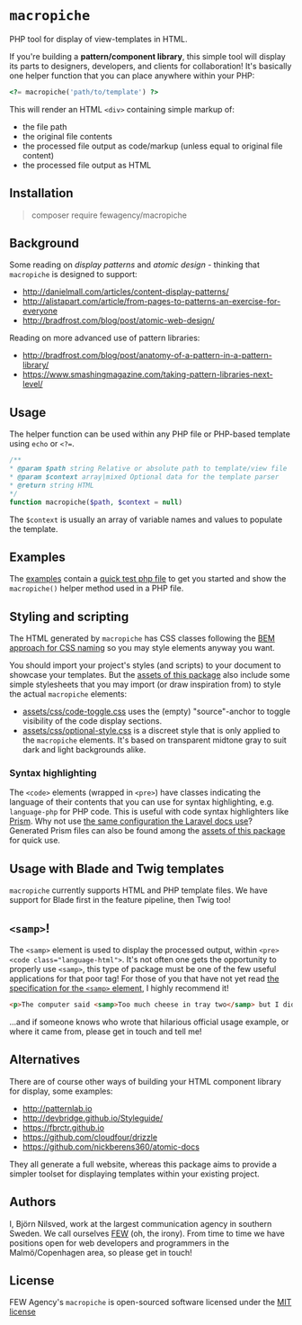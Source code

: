 # `macropiche`
PHP tool for display of view-templates in HTML.

If you're building a **pattern/component library**, this simple tool will display its parts to
designers, developers, and clients for collaboration!
It's basically one helper function that you can place anywhere within your PHP:

```php
<?= macropiche('path/to/template') ?>
```

This will render an HTML `<div>` containing simple markup of:

- the file path
- the original file contents
- the processed file output as code/markup (unless equal to original file content)
- the processed file output as HTML

## Installation
> composer require fewagency/macropiche

## Background
Some reading on *display patterns* and *atomic design* - thinking that `macropiche` is designed to support:

- http://danielmall.com/articles/content-display-patterns/
- http://alistapart.com/article/from-pages-to-patterns-an-exercise-for-everyone
- http://bradfrost.com/blog/post/atomic-web-design/

Reading on more advanced use of pattern libraries:
- http://bradfrost.com/blog/post/anatomy-of-a-pattern-in-a-pattern-library/
- https://www.smashingmagazine.com/taking-pattern-libraries-next-level/

## Usage
The helper function can be used within any PHP file or PHP-based template using
`echo` or `<?=`.

```php
/**
* @param $path string Relative or absolute path to template/view file
* @param $context array|mixed Optional data for the template parser
* @return string HTML
*/
function macropiche($path, $context = null)
```

The `$context` is usually an array of variable names and values to populate the template.

## Examples
The [examples](/examples) contain a [quick test php file](examples/test.php) to get you started
and show the `macropiche()` helper method used in a PHP file.

## Styling and scripting
The HTML generated by `macropiche` has CSS classes following the
[BEM approach for CSS naming](http://getbem.com/naming/) so you may style elements anyway you want. 

You should import your project's styles (and scripts) to your document to showcase your templates.
But the [assets of this package](/assets) also include some simple stylesheets that you may import
(or draw inspiration from) to style the actual `macropiche` elements:

- [assets/css/code-toggle.css](assets/css/code-toggle.css) uses the (empty) "source"-anchor to toggle visibility of the code display sections.
- [assets/css/optional-style.css](assets/css/optional-style.css) is a discreet style that is only applied to the `macropiche` elements.
It's based on transparent midtone gray to suit dark and light backgrounds alike.

### Syntax highlighting
The `<code>` elements (wrapped in `<pre>`) have classes indicating the language of their contents that you can use
for syntax highlighting, e.g. `language-php` for PHP code.
This is useful with code syntax highlighters like [Prism](http://prismjs.com).
Why not use
[the same configuration the Laravel docs use](http://prismjs.com/download.html?themes=prism&languages=markup+twig+css+clike+javascript+php+php-extras+scss+bash+sql+apacheconf+git+handlebars&plugins=line-numbers)?
Generated Prism files can also be found among the [assets of this package](/assets) for quick use.

## Usage with Blade and Twig templates
`macropiche` currently supports HTML and PHP template files.
We have support for Blade first in the feature pipeline, then Twig too!

## `<samp>`!
The `<samp>` element is used to display the processed output, within `<pre><code class="language-html">`.
It's not often one gets the opportunity to properly use `<samp>`,
this type of package must be one of the few useful applications for that poor tag!
For those of you that have not yet read
[the specification for the `<samp>` element](https://html.spec.whatwg.org/multipage/semantics.html#the-samp-element),
I highly recommend it!

```html
<p>The computer said <samp>Too much cheese in tray two</samp> but I didn't know what that meant.</p>
```

...and if someone knows who wrote that hilarious official usage example, or where it came from,
please get in touch and tell me!

## Alternatives
There are of course other ways of building your HTML component library for display, some examples:

- http://patternlab.io
- http://devbridge.github.io/Styleguide/
- https://fbrctr.github.io
- https://github.com/cloudfour/drizzle
- https://github.com/nickberens360/atomic-docs

They all generate a full website, whereas this package aims to provide a simpler toolset
for displaying templates within your existing project.

## Authors
I, Björn Nilsved, work at the largest communication agency in southern Sweden.
We call ourselves [FEW](http://fewagency.se) (oh, the irony).
From time to time we have positions open for web developers and programmers in the Malmö/Copenhagen area,
so please get in touch!

## License
FEW Agency's `macropiche` is open-sourced software licensed under the
[MIT license](http://opensource.org/licenses/MIT)
